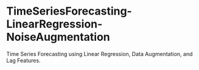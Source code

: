 # TimeSeriesForecasting-LinearRegression-NoiseAugmentation
Time Series Forecasting using Linear Regression, Data Augmentation, and Lag Features.
